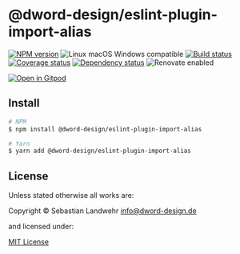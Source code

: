 <!-- TITLE/ -->
# @dword-design/eslint-plugin-import-alias
<!-- /TITLE -->

<!-- BADGES/ -->
[![NPM version](https://img.shields.io/npm/v/@dword-design/eslint-plugin-import-alias.svg)](https://npmjs.org/package/@dword-design/eslint-plugin-import-alias)
![Linux macOS Windows compatible](https://img.shields.io/badge/os-linux%20%7C%C2%A0macos%20%7C%C2%A0windows-blue)
[![Build status](https://img.shields.io/github/workflow/status/dword-design/eslint-plugin-import-alias/build)](https://github.com/dword-design/eslint-plugin-import-alias/actions)
[![Coverage status](https://img.shields.io/coveralls/dword-design/eslint-plugin-import-alias)](https://coveralls.io/github/dword-design/eslint-plugin-import-alias)
[![Dependency status](https://img.shields.io/david/dword-design/eslint-plugin-import-alias)](https://david-dm.org/dword-design/eslint-plugin-import-alias)
![Renovate enabled](https://img.shields.io/badge/renovate-enabled-brightgreen)

[![Open in Gitpod](https://gitpod.io/button/open-in-gitpod.svg)](https://gitpod.io/#https://github.com/dword-design/eslint-plugin-import-alias)
<!-- /BADGES -->

<!-- DESCRIPTION/ -->

<!-- /DESCRIPTION -->

<!-- INSTALL/ -->
## Install

```bash
# NPM
$ npm install @dword-design/eslint-plugin-import-alias

# Yarn
$ yarn add @dword-design/eslint-plugin-import-alias
```
<!-- /INSTALL -->

<!-- LICENSE/ -->
## License

Unless stated otherwise all works are:

Copyright &copy; Sebastian Landwehr <info@dword-design.de>

and licensed under:

[MIT License](https://opensource.org/licenses/MIT)
<!-- /LICENSE -->
